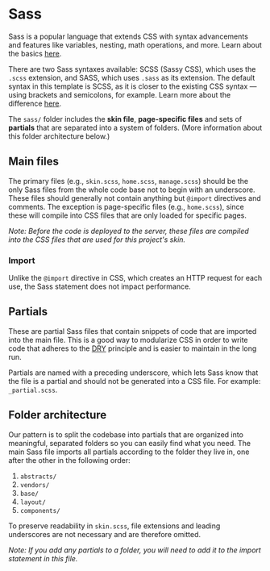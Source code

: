 # Sass

Sass is a popular language that extends CSS with syntax advancements and features like variables, nesting, math operations, and more. Learn about the basics [here](http://sass-lang.com/guide).

There are two Sass syntaxes available: SCSS (Sassy CSS), which uses the `.scss` extension, and SASS, which uses `.sass` as its extension. The default syntax in this template is SCSS, as it is closer to the existing CSS syntax — using brackets and semicolons, for example. Learn more about the difference [here](http://thesassway.com/editorial/sass-vs-scss-which-syntax-is-better).

The `sass/` folder includes the **skin file**, **page-specific files** and sets of **partials** that are separated into a system of folders. (More information about this folder architecture below.)

## Main files

The primary files (e.g., `skin.scss`, `home.scss`, `manage.scss`) should be the only Sass files from the whole code base not to begin with an underscore. These files should generally not contain anything but `@import` directives and comments. The exception is page-specific files (e.g., `home.scss`), since these will compile into CSS files that are only loaded for specific pages.

*Note: Before the code is deployed to the server, these files are compiled into the CSS files that are used for this project's skin.*

### Import

Unlike the `@import` directive in CSS, which creates an HTTP request for each use, the Sass statement does not impact performance.

## Partials

These are partial Sass files that contain snippets of code that are imported into the main file. This is a good way to modularize CSS in order to write code that adheres to the [DRY](https://en.wikipedia.org/wiki/Don't_repeat_yourself) principle and is easier to maintain in the long run.

Partials are named with a preceding underscore, which lets Sass know that the file is a partial and should not be generated into a CSS file. For example: `_partial.scss`.

## Folder architecture

Our pattern is to split the codebase into partials that are organized into meaningful, separated folders so you can easily find what you need. The main Sass file imports all partials according to the folder they live in, one after the other in the following order:

1. `abstracts/`
2. `vendors/`
3. `base/`
4. `layout/`
5. `components/`

To preserve readability in `skin.scss`, file extensions and leading underscores are not necessary and are therefore omitted.

*Note: If you add any partials to a folder, you will need to add it to the import statement in this file.*
